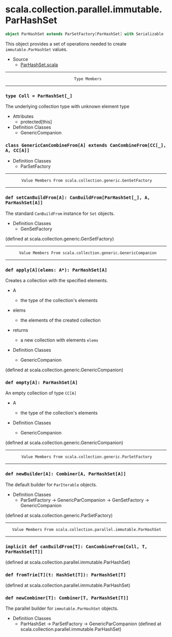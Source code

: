 
#                scala.collection.parallel.immutable.ParHashSet                #

```scala
object ParHashSet extends ParSetFactory[ParHashSet] with Serializable
```

This object provides a set of operations needed to create
 `immutable.ParHashSet` values.

* Source
  * [ParHashSet.scala](https://github.com/scala/scala/tree/6d09a1ba5f/src/library/scala/collection/parallel/immutable/ParHashSet.scala#L1)


--------------------------------------------------------------------------------
                                  Type Members
--------------------------------------------------------------------------------


### `type Coll = ParHashSet[_]`                                              ###

The underlying collection type with unknown element type

* Attributes
  * protected[this]
* Definition Classes
  * GenericCompanion


### `class GenericCanCombineFrom[A] extends CanCombineFrom[CC[_], A, CC[A]]` ###

* Definition Classes
  * ParSetFactory


--------------------------------------------------------------------------------
           Value Members From scala.collection.generic.GenSetFactory
--------------------------------------------------------------------------------


### `def setCanBuildFrom[A]: CanBuildFrom[ParHashSet[_], A, ParHashSet[A]]`  ###

The standard `CanBuildFrom` instance for `Set` objects.

* Definition Classes
  * GenSetFactory

(defined at scala.collection.generic.GenSetFactory)


--------------------------------------------------------------------------------
          Value Members From scala.collection.generic.GenericCompanion
--------------------------------------------------------------------------------


### `def apply[A](elems: A*): ParHashSet[A]`                                 ###

Creates a collection with the specified elements.

* A
  * the type of the collection's elements
* elems
  * the elements of the created collection
* returns
  * a new collection with elements `elems`

* Definition Classes
  * GenericCompanion

(defined at scala.collection.generic.GenericCompanion)


### `def empty[A]: ParHashSet[A]`                                            ###

An empty collection of type `CC[A]`

* A
  * the type of the collection's elements

* Definition Classes
  * GenericCompanion

(defined at scala.collection.generic.GenericCompanion)


--------------------------------------------------------------------------------
           Value Members From scala.collection.generic.ParSetFactory
--------------------------------------------------------------------------------


### `def newBuilder[A]: Combiner[A, ParHashSet[A]]`                          ###

The default builder for `ParIterable` objects.

* Definition Classes
  * ParSetFactory → GenericParCompanion → GenSetFactory → GenericCompanion

(defined at scala.collection.generic.ParSetFactory)


--------------------------------------------------------------------------------
       Value Members From scala.collection.parallel.immutable.ParHashSet
--------------------------------------------------------------------------------


### `implicit def canBuildFrom[T]: CanCombineFrom[Coll, T, ParHashSet[T]]`   ###

(defined at scala.collection.parallel.immutable.ParHashSet)


### `def fromTrie[T](t: HashSet[T]): ParHashSet[T]`                          ###

(defined at scala.collection.parallel.immutable.ParHashSet)


### `def newCombiner[T]: Combiner[T, ParHashSet[T]]`                         ###

The parallel builder for `immutable.ParHashSet` objects.

* Definition Classes
  * ParHashSet → ParSetFactory → GenericParCompanion
(defined at scala.collection.parallel.immutable.ParHashSet)
